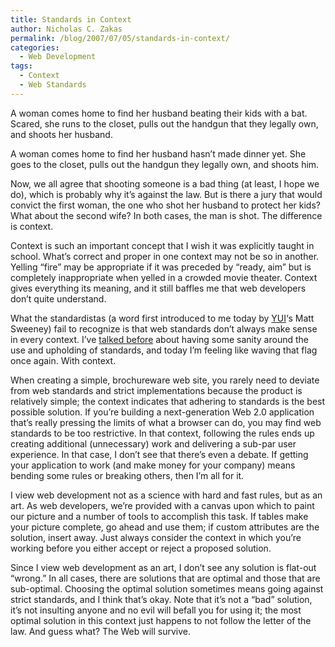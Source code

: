 ```yaml
---
title: Standards in Context
author: Nicholas C. Zakas
permalink: /blog/2007/07/05/standards-in-context/
categories:
  - Web Development
tags:
  - Context
  - Web Standards
---
```

A woman comes home to find her husband beating their kids with a bat. Scared, she runs to the closet, pulls out the handgun that they legally own, and shoots her husband.

A woman comes home to find her husband hasn&#8217;t made dinner yet. She goes to the closet, pulls out the handgun they legally own, and shoots him.

Now, we all agree that shooting someone is a bad thing (at least, I hope we do), which is probably why it&#8217;s against the law. But is there a jury that would convict the first woman, the one who shot her husband to protect her kids? What about the second wife? In both cases, the man is shot. The difference is context.

Context is such an important concept that I wish it was explicitly taught in school. What&#8217;s correct and proper in one context may not be so in another. Yelling &#8220;fire&#8221; may be appropriate if it was preceded by &#8220;ready, aim&#8221; but is completely inappropriate when yelled in a crowded movie theater. Context gives everything its meaning, and it still baffles me that web developers don&#8217;t quite understand.

What the standardistas (a word first introduced to me today by <a title="Yahoo! User Interface Library" rel="external" href="http://developer.yahoo.com/yui">YUI</a>&#8216;s Matt Sweeney) fail to recognize is that web standards don&#8217;t always make sense in every context. I&#8217;ve <a title="Standards with sanity" rel="internal" href="{{site.url}}/archive/2006/12/400">talked before</a> about having some sanity around the use and upholding of standards, and today I&#8217;m feeling like waving that flag once again. With context.

When creating a simple, brochureware web site, you rarely need to deviate from web standards and strict implementations because the product is relatively simple; the context indicates that adhering to standards is the best possible solution. If you&#8217;re building a next-generation Web 2.0 application that&#8217;s really pressing the limits of what a browser can do, you may find web standards to be too restrictive. In that context, following the rules ends up creating additional (unnecessary) work and delivering a sub-par user experience. In that case, I don&#8217;t see that there&#8217;s even a debate. If getting your application to work (and make money for your company) means bending some rules or breaking others, then I&#8217;m all for it.

I view web development not as a science with hard and fast rules, but as an art. As web developers, we&#8217;re provided with a canvas upon which to paint our picture and a number of tools to accomplish this task. If tables make your picture complete, go ahead and use them; if custom attributes are the solution, insert away. Just always consider the context in which you&#8217;re working before you either accept or reject a proposed solution.

Since I view web development as an art, I don&#8217;t see any solution is flat-out &#8220;wrong.&#8221; In all cases, there are solutions that are optimal and those that are sub-optimal. Choosing the optimal solution sometimes means going against strict standards, and I think that&#8217;s okay. Note that it&#8217;s not a &#8220;bad&#8221; solution, it&#8217;s not insulting anyone and no evil will befall you for using it; the most optimal solution in this context just happens to not follow the letter of the law. And guess what? The Web will survive.
